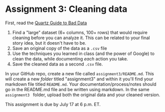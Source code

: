 # Assignment 3: Cleaning data

First, read the [Quartz Guide to Bad Data](https://github.com/Quartz/bad-data-guide)

1. Find a "large" dataset (6+ columns, 100+ rows) that would require cleaning before you can analyze it. This can be related to your final story idea, but it doesn't have to be.
2. Save an original copy of the data as a `.csv` file
3. Use the techniques you learned in class (and the power of Google) to clean the data, while documenting _each_ action you take. 
4. Save the cleaned data as a second `.csv` file.

In your GitHub repo, create a new file called `assignment3/README.md`. This will create a new _folder_ titled "assignment3" and within it you'll find your markdown file titled `README.md`. Your documentation/process/notes should go in the README.md file and be written using markdown. In the same `assignment3 ` folder, upload both the original data and your cleaned version.

This assignment is due by July 17 at 6 p.m. ET.
